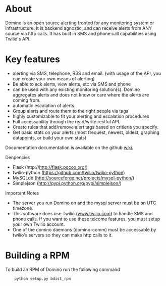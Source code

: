 About
=====
Domino is an open source alerting fronted for any monitoring system or infrastructure. It is backend agnostic, and can receive alerts from ANY source via http calls. It has built in SMS and phone call capabilities using Twilio's API.

Key features
============
 * alerting via SMS, telephone, RSS and email. (with usage of the API, you can create your own means of alerting)
 * Be able to ack alerts, view alerts, etc via SMS and phone
 * can be used with any existing monitoring solution(s). Domino aggregates alerts and does not know or care where the alerts are coming from.
 * automatic escalation of alerts.
 * Group alerts and route them to the right people via tags
 * highly customizable to fit your alerting and escalation procedures
 * Full accessability through the read/write restful API.
 * Create rules that add/remove alert tags based on critieria you specify.
 * Get basic stats on your alerts (most frequest, newest, oldest, graphing datapoints, or build your own stats)
 
Documentation
documentation is available on the github [wiki](https://github.com/cbarraford/domino/wiki).

Denpencies
 * Flask (http://http://flask.pocoo.org/)
 * twilio-python (https://github.com/twilio/twilio-python)
 * MySQLdb (http://sourceforge.net/projects/mysql-python/)
 * Simplejson (http://pypi.python.org/pypi/simplejson/)

Important Notes
 * The server you run Domino on and the mysql server must be on UTC timezone.
 * This software does use Twilio (www.twilio.com) to handle SMS and phone calls. If you want to use these telcome features, you must setup your own Twilio account.
 * One of the domino daemons (domino-comm) must be accessable by twilio's servers so they can make http calls to it.

Building a RPM
==============
To build an RPM of Domino run the following command
```
    python setup.py bdist_rpm
```

